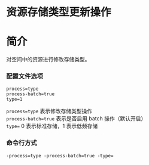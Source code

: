 # 资源存储类型更新操作

# 简介
对空间中的资源进行修改存储类型。

### 配置文件选项
```
process=type
process-batch=true
type=1
```
`process=type` 表示修改存储类型操作  
`process-batch=true` 表示是否启用 batch 操作（默认开启）  
`type=` 0 表示标准存储，1 表示低频存储  

### 命令行方式
```
-process=type -process-batch=true -type=  
```
